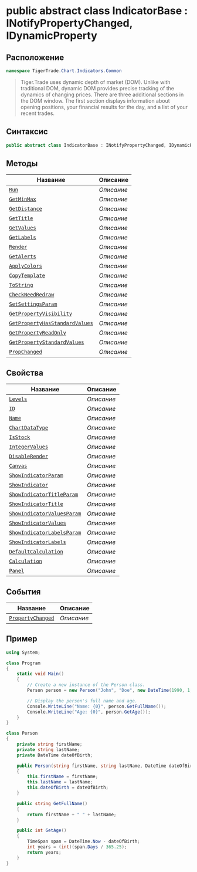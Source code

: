 
# public abstract class IndicatorBase : INotifyPropertyChanged, IDynamicProperty
## Расположение
```csharp
namespace TigerTrade.Chart.Indicators.Common
```



> Tiger.Trade uses dynamic depth of market (DOM). Unlike with traditional DOM, dynamic DOM provides precise tracking of the dynamics of changing prices. There are three additional sections in the DOM window. The first section displays information about opening positions, your financial results for the day, and a list of your recent trades.

## Синтаксис
```csharp
public abstract class IndicatorBase : INotifyPropertyChanged, IDynamicProperty
```


## Методы
| Название | Описание |
| --- | --- |
| [`Run`](./IndicatorBase.cs/metody/Run.md) | *Описание* |
| [`GetMinMax`](./IndicatorBase.cs/metody/GetMinMax.md) | *Описание* |
| [`GetDistance`](./IndicatorBase.cs/metody/GetDistance.md) | *Описание* |
| [`GetTitle`](./IndicatorBase.cs/metody/GetTitle.md) | *Описание* |
| [`GetValues`](./IndicatorBase.cs/metody/GetValues.md) | *Описание* |
| [`GetLabels`](./IndicatorBase.cs/metody/GetLabels.md) | *Описание* |
| [`Render`](./IndicatorBase.cs/metody/Render.md) | *Описание* |
| [`GetAlerts`](./IndicatorBase.cs/metody/GetAlerts.md) | *Описание* |
| [`ApplyColors`](./IndicatorBase.cs/metody/ApplyColors.md) | *Описание* |
| [`CopyTemplate`](./IndicatorBase.cs/metody/CopyTemplate.md) | *Описание* |
| [`ToString`](./IndicatorBase.cs/metody/ToString.md) | *Описание* |
| [`CheckNeedRedraw`](./IndicatorBase.cs/metody/CheckNeedRedraw.md) | *Описание* |
| [`SetSettingsParam`](./IndicatorBase.cs/metody/SetSettingsParam.md) | *Описание* |
| [`GetPropertyVisibility`](./IndicatorBase.cs/metody/GetPropertyVisibility.md) | *Описание* |
| [`GetPropertyHasStandardValues`](./IndicatorBase.cs/metody/GetPropertyHasStandardValues.md) | *Описание* |
| [`GetPropertyReadOnly`](./IndicatorBase.cs/metody/GetPropertyReadOnly.md) | *Описание* |
| [`GetPropertyStandardValues`](./IndicatorBase.cs/metody/GetPropertyStandardValues.md) | *Описание* |
| [`PropChanged`](./IndicatorBase.cs/metody/PropChanged.md) | *Описание* |

## Свойства
| Название | Описание |
| --- | --- |
| [`Levels`](./IndicatorBase.cs/svoistva/Levels.md) | *Описание* |
| [`ID`](./IndicatorBase.cs/svoistva/ID.md) | *Описание* |
| [`Name`](./IndicatorBase.cs/svoistva/Name.md) | *Описание* |
| [`ChartDataType`](./IndicatorBase.cs/svoistva/ChartDataType.md) | *Описание* |
| [`IsStock`](./IndicatorBase.cs/svoistva/IsStock.md) | *Описание* |
| [`IntegerValues`](./IndicatorBase.cs/svoistva/IntegerValues.md) | *Описание* |
| [`DisableRender`](./IndicatorBase.cs/svoistva/DisableRender.md) | *Описание* |
| [`Canvas`](./IndicatorBase.cs/svoistva/Canvas.md) | *Описание* |
| [`ShowIndicatorParam`](./IndicatorBase.cs/svoistva/ShowIndicatorParam.md) | *Описание* |
| [`ShowIndicator`](./IndicatorBase.cs/svoistva/ShowIndicator.md) | *Описание* |
| [`ShowIndicatorTitleParam`](./IndicatorBase.cs/svoistva/ShowIndicatorTitleParam.md) | *Описание* |
| [`ShowIndicatorTitle`](./IndicatorBase.cs/svoistva/ShowIndicatorTitle.md) | *Описание* |
| [`ShowIndicatorValuesParam`](./IndicatorBase.cs/svoistva/ShowIndicatorValuesParam.md) | *Описание* |
| [`ShowIndicatorValues`](./IndicatorBase.cs/svoistva/ShowIndicatorValues.md) | *Описание* |
| [`ShowIndicatorLabelsParam`](./IndicatorBase.cs/svoistva/ShowIndicatorLabelsParam.md) | *Описание* |
| [`ShowIndicatorLabels`](./IndicatorBase.cs/svoistva/ShowIndicatorLabels.md) | *Описание* |
| [`DefaultCalculation`](./IndicatorBase.cs/svoistva/DefaultCalculation.md) | *Описание* |
| [`Calculation`](./IndicatorBase.cs/svoistva/Calculation.md) | *Описание* |
| [`Panel`](./IndicatorBase.cs/svoistva/Panel.md) | *Описание* |

## События
| Название | Описание |
| --- | --- |
| [`PropertyChanged`](./IndicatorBase.cs/sobytiya/PropertyChanged.md) | *Описание* |


## Пример
```csharp
using System;

class Program
{
    static void Main()
    {
        // Create a new instance of the Person class.
        Person person = new Person("John", "Doe", new DateTime(1990, 1, 1));

        // Display the person's full name and age.
        Console.WriteLine("Name: {0}", person.GetFullName());
        Console.WriteLine("Age: {0}", person.GetAge());
    }
}

class Person
{
    private string firstName;
    private string lastName;
    private DateTime dateOfBirth;

    public Person(string firstName, string lastName, DateTime dateOfBirth)
    {
        this.firstName = firstName;
        this.lastName = lastName;
        this.dateOfBirth = dateOfBirth;
    }

    public string GetFullName()
    {
        return firstName + " " + lastName;
    }

    public int GetAge()
    {
        TimeSpan span = DateTime.Now - dateOfBirth;
        int years = (int)(span.Days / 365.25);
        return years;
    }
}
```


